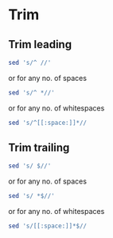 # Trim

## Trim leading

```sh
sed 's/^ //'
```

or for any no. of spaces

```sh
sed 's/^ *//'
```

or for any no. of whitespaces

```sh
sed 's/^[[:space:]]*//
```

## Trim trailing

```sh
sed 's/ $//'
```

or for any no. of spaces

```sh
sed 's/ *$//'
```

or for any no. of whitespaces

```sh
sed 's/[[:space:]]*$//
```
